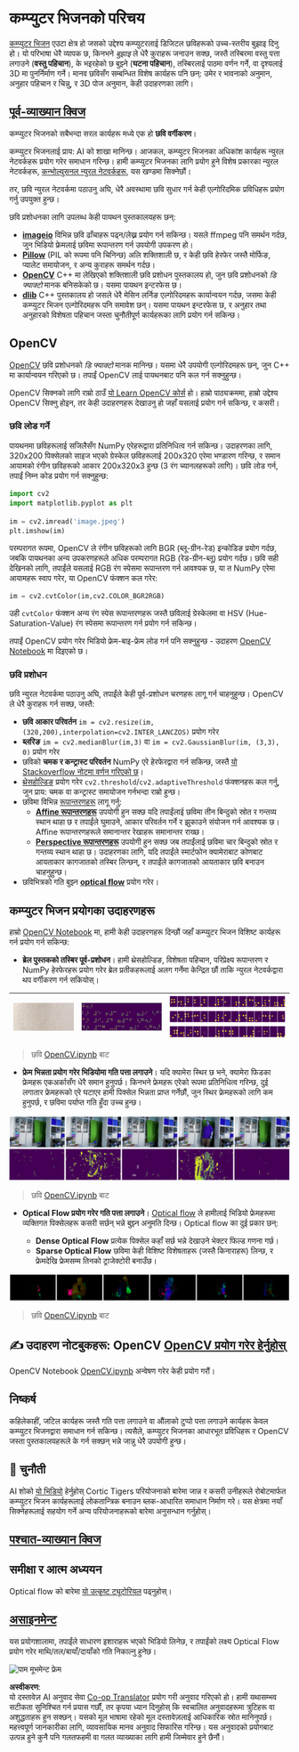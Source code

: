 <!--
CO_OP_TRANSLATOR_METADATA:
{
  "original_hash": "4bedc8e702db17260cfe824d58b6cfd4",
  "translation_date": "2025-08-26T09:38:24+00:00",
  "source_file": "lessons/4-ComputerVision/06-IntroCV/README.md",
  "language_code": "ne"
}
-->
# कम्प्युटर भिजनको परिचय

[कम्प्युटर भिजन](https://wikipedia.org/wiki/Computer_vision) एउटा क्षेत्र हो जसको उद्देश्य कम्प्युटरलाई डिजिटल छविहरूको उच्च-स्तरीय बुझाइ दिनु हो। यो परिभाषा धेरै व्यापक छ, किनभने *बुझाइ* ले धेरै कुराहरू जनाउन सक्छ, जस्तै तस्बिरमा वस्तु पत्ता लगाउने (**वस्तु पहिचान**), के भइरहेको छ बुझ्ने (**घटना पहिचान**), तस्बिरलाई पाठमा वर्णन गर्ने, वा दृश्यलाई 3D मा पुनर्निर्माण गर्ने। मानव छविसँग सम्बन्धित विशेष कार्यहरू पनि छन्: उमेर र भावनाको अनुमान, अनुहार पहिचान र चिन्नु, र 3D पोज अनुमान, केही उदाहरणका लागि।

## [पूर्व-व्याख्यान क्विज](https://ff-quizzes.netlify.app/en/ai/quiz/11)

कम्प्युटर भिजनको सबैभन्दा सरल कार्यहरू मध्ये एक हो **छवि वर्गीकरण**।

कम्प्युटर भिजनलाई प्राय: AI को शाखा मानिन्छ। आजकल, कम्प्युटर भिजनका अधिकांश कार्यहरू न्युरल नेटवर्कहरू प्रयोग गरेर समाधान गरिन्छ। हामी कम्प्युटर भिजनका लागि प्रयोग हुने विशेष प्रकारका न्युरल नेटवर्कहरू, [कन्भोल्युसनल न्युरल नेटवर्कहरू](../07-ConvNets/README.md), यस खण्डमा सिक्नेछौं।

तर, छवि न्युरल नेटवर्कमा पठाउनु अघि, धेरै अवस्थामा छवि सुधार गर्न केही एल्गोरिदमिक प्रविधिहरू प्रयोग गर्नु उपयुक्त हुन्छ।

छवि प्रशोधनका लागि उपलब्ध केही पायथन पुस्तकालयहरू छन्:

* **[imageio](https://imageio.readthedocs.io/en/stable/)** विभिन्न छवि ढाँचाहरू पढ्न/लेख्न प्रयोग गर्न सकिन्छ। यसले ffmpeg पनि समर्थन गर्दछ, जुन भिडियो फ्रेमलाई छविमा रूपान्तरण गर्न उपयोगी उपकरण हो।
* **[Pillow](https://pillow.readthedocs.io/en/stable/index.html)** (PIL को रूपमा पनि चिनिन्छ) अलि शक्तिशाली छ, र केही छवि हेरफेर जस्तै मोर्फिङ, प्यालेट समायोजन, र अन्य कुराहरू समर्थन गर्दछ।
* **[OpenCV](https://opencv.org/)** C++ मा लेखिएको शक्तिशाली छवि प्रशोधन पुस्तकालय हो, जुन छवि प्रशोधनको *डि फ्याक्टो* मानक बनिसकेको छ। यसमा पायथन इन्टरफेस छ।
* **[dlib](http://dlib.net/)** C++ पुस्तकालय हो जसले धेरै मेसिन लर्निङ एल्गोरिदमहरू कार्यान्वयन गर्दछ, जसमा केही कम्प्युटर भिजन एल्गोरिदमहरू पनि समावेश छन्। यसमा पायथन इन्टरफेस छ, र अनुहार तथा अनुहारको विशेषता पहिचान जस्ता चुनौतीपूर्ण कार्यहरूका लागि प्रयोग गर्न सकिन्छ।

## OpenCV

[OpenCV](https://opencv.org/) छवि प्रशोधनको *डि फ्याक्टो* मानक मानिन्छ। यसमा धेरै उपयोगी एल्गोरिदमहरू छन्, जुन C++ मा कार्यान्वयन गरिएको छ। तपाईं OpenCV लाई पायथनबाट पनि कल गर्न सक्नुहुन्छ।

OpenCV सिक्नको लागि राम्रो ठाउँ [यो Learn OpenCV कोर्स](https://learnopencv.com/getting-started-with-opencv/) हो। हाम्रो पाठ्यक्रममा, हाम्रो उद्देश्य OpenCV सिक्नु होइन, तर केही उदाहरणहरू देखाउनु हो जहाँ यसलाई प्रयोग गर्न सकिन्छ, र कसरी।

### छवि लोड गर्ने

पायथनमा छविहरूलाई सजिलैसँग NumPy एरेहरूद्वारा प्रतिनिधित्व गर्न सकिन्छ। उदाहरणका लागि, 320x200 पिक्सेलको साइज भएको ग्रेस्केल छविहरूलाई 200x320 एरेमा भण्डारण गरिन्छ, र समान आयामको रंगीन छविहरूको आकार 200x320x3 हुन्छ (3 रंग च्यानलहरूको लागि)। छवि लोड गर्न, तपाईं निम्न कोड प्रयोग गर्न सक्नुहुन्छ:

```python
import cv2
import matplotlib.pyplot as plt

im = cv2.imread('image.jpeg')
plt.imshow(im)
```

परम्परागत रूपमा, OpenCV ले रंगीन छविहरूको लागि BGR (ब्लू-ग्रीन-रेड) इन्कोडिङ प्रयोग गर्दछ, जबकि पायथनका अन्य उपकरणहरूले अधिक परम्परागत RGB (रेड-ग्रीन-ब्लू) प्रयोग गर्दछ। छवि सही देखिनको लागि, तपाईंले यसलाई RGB रंग स्पेसमा रूपान्तरण गर्न आवश्यक छ, या त NumPy एरेमा आयामहरू स्वाप गरेर, या OpenCV फंक्शन कल गरेर:

```python
im = cv2.cvtColor(im,cv2.COLOR_BGR2RGB)
```

उही `cvtColor` फंक्शन अन्य रंग स्पेस रूपान्तरणहरू जस्तै छविलाई ग्रेस्केलमा वा HSV (Hue-Saturation-Value) रंग स्पेसमा रूपान्तरण गर्न प्रयोग गर्न सकिन्छ।

तपाईं OpenCV प्रयोग गरेर भिडियो फ्रेम-बाइ-फ्रेम लोड गर्न पनि सक्नुहुन्छ - उदाहरण [OpenCV Notebook](../../../../../lessons/4-ComputerVision/06-IntroCV/OpenCV.ipynb) मा दिइएको छ।

### छवि प्रशोधन

छवि न्युरल नेटवर्कमा पठाउनु अघि, तपाईंले केही पूर्व-प्रशोधन चरणहरू लागू गर्न चाहनुहुन्छ। OpenCV ले धेरै कुराहरू गर्न सक्छ, जस्तै:

* **छवि आकार परिवर्तन** `im = cv2.resize(im, (320,200),interpolation=cv2.INTER_LANCZOS)` प्रयोग गरेर
* **ब्लरिङ** `im = cv2.medianBlur(im,3)` वा `im = cv2.GaussianBlur(im, (3,3), 0)` प्रयोग गरेर
* छविको **चमक र कन्ट्रास्ट परिवर्तन** NumPy एरे हेरफेरद्वारा गर्न सकिन्छ, जस्तै [यो Stackoverflow नोटमा वर्णन गरिएको छ](https://stackoverflow.com/questions/39308030/how-do-i-increase-the-contrast-of-an-image-in-python-opencv)।
* [थ्रेसहोल्डिङ](https://docs.opencv.org/4.x/d7/d4d/tutorial_py_thresholding.html) प्रयोग गरेर `cv2.threshold`/`cv2.adaptiveThreshold` फंक्शनहरू कल गर्नु, जुन प्राय: चमक वा कन्ट्रास्ट समायोजन गर्नभन्दा राम्रो हुन्छ।
* छविमा विभिन्न [रूपान्तरणहरू](https://docs.opencv.org/4.5.5/da/d6e/tutorial_py_geometric_transformations.html) लागू गर्नु:
    - **[Affine रूपान्तरणहरू](https://docs.opencv.org/4.5.5/d4/d61/tutorial_warp_affine.html)** उपयोगी हुन सक्छ यदि तपाईंलाई छविमा तीन बिन्दुको स्रोत र गन्तव्य स्थान थाहा छ र तपाईंले घुमाउने, आकार परिवर्तन गर्ने र झुकाउने संयोजन गर्न आवश्यक छ। Affine रूपान्तरणहरूले समानान्तर रेखाहरू समानान्तर राख्छ।
    - **[Perspective रूपान्तरणहरू](https://medium.com/analytics-vidhya/opencv-perspective-transformation-9edffefb2143)** उपयोगी हुन सक्छ जब तपाईंलाई छविमा चार बिन्दुको स्रोत र गन्तव्य स्थान थाहा छ। उदाहरणका लागि, यदि तपाईंले स्मार्टफोन क्यामेराबाट कोणबाट आयताकार कागजातको तस्बिर लिन्छन्, र तपाईंले कागजातको आयताकार छवि बनाउन चाहनुहुन्छ।
* छविभित्रको गति बुझ्न **[optical flow](https://docs.opencv.org/4.5.5/d4/dee/tutorial_optical_flow.html)** प्रयोग गरेर।

## कम्प्युटर भिजन प्रयोगका उदाहरणहरू

हाम्रो [OpenCV Notebook](../../../../../lessons/4-ComputerVision/06-IntroCV/OpenCV.ipynb) मा, हामी केही उदाहरणहरू दिन्छौं जहाँ कम्प्युटर भिजन विशिष्ट कार्यहरू गर्न प्रयोग गर्न सकिन्छ:

* **ब्रेल पुस्तकको तस्बिर पूर्व-प्रशोधन**। हामी थ्रेसहोल्डिङ, विशेषता पहिचान, परिप्रेक्ष्य रूपान्तरण र NumPy हेरफेरहरू प्रयोग गरेर ब्रेल प्रतीकहरूलाई अलग गर्नेमा केन्द्रित छौं ताकि न्युरल नेटवर्कद्वारा थप वर्गीकरण गर्न सकियोस्।

![ब्रेल छवि](../../../../../translated_images/braille.341962ff76b1bd7044409371d3de09ced5028132aef97344ea4b7468c1208126.ne.jpeg) | ![पूर्व-प्रशोधित ब्रेल छवि](../../../../../translated_images/braille-result.46530fea020b03c76aac532d7d6eeef7f6fb35b55b1001cd21627907dabef3ed.ne.png) | ![ब्रेल प्रतीकहरू](../../../../../translated_images/braille-symbols.0159185ab69d533909dc4d7d26a1971b51401c6a80eb3a5584f250ea880af88b.ne.png)
----|-----|-----

> छवि [OpenCV.ipynb](../../../../../lessons/4-ComputerVision/06-IntroCV/OpenCV.ipynb) बाट

* **फ्रेम भिन्नता प्रयोग गरेर भिडियोमा गति पत्ता लगाउने**। यदि क्यामेरा स्थिर छ भने, क्यामेरा फिडका फ्रेमहरू एकअर्कासँग धेरै समान हुनुपर्छ। किनभने फ्रेमहरू एरेको रूपमा प्रतिनिधित्व गरिन्छ, दुई लगातार फ्रेमहरूको एरे घटाएर हामी पिक्सेल भिन्नता प्राप्त गर्नेछौं, जुन स्थिर फ्रेमहरूको लागि कम हुनुपर्छ, र छविमा पर्याप्त गति हुँदा उच्च हुन्छ।

![भिडियो फ्रेम र फ्रेम भिन्नताको छवि](../../../../../translated_images/frame-difference.706f805491a0883c938e16447bf5eb2f7d69e812c7f743cbe7d7c7645168f81f.ne.png)

> छवि [OpenCV.ipynb](../../../../../lessons/4-ComputerVision/06-IntroCV/OpenCV.ipynb) बाट

* **Optical Flow प्रयोग गरेर गति पत्ता लगाउने**। [Optical flow](https://docs.opencv.org/3.4/d4/dee/tutorial_optical_flow.html) ले हामीलाई भिडियो फ्रेमहरूमा व्यक्तिगत पिक्सेलहरू कसरी सर्छन् भन्ने बुझ्न अनुमति दिन्छ। Optical flow का दुई प्रकार छन्:

   - **Dense Optical Flow** प्रत्येक पिक्सेल कहाँ सर्छ भन्ने देखाउने भेक्टर फिल्ड गणना गर्छ।
   - **Sparse Optical Flow** छविमा केही विशिष्ट विशेषताहरू (जस्तै किनाराहरू) लिन्छ, र फ्रेमदेखि फ्रेमसम्म तिनको ट्राजेक्टोरी बनाउँछ।

![Optical Flow को छवि](../../../../../translated_images/optical.1f4a94464579a83a10784f3c07fe7228514714b96782edf50e70ccd59d2d8c4f.ne.png)

> छवि [OpenCV.ipynb](../../../../../lessons/4-ComputerVision/06-IntroCV/OpenCV.ipynb) बाट

## ✍️ उदाहरण नोटबुकहरू: OpenCV [OpenCV प्रयोग गरेर हेर्नुहोस्](../../../../../lessons/4-ComputerVision/06-IntroCV/OpenCV.ipynb)

OpenCV Notebook [OpenCV.ipynb](../../../../../lessons/4-ComputerVision/06-IntroCV/OpenCV.ipynb) अन्वेषण गरेर केही प्रयोग गरौं।

## निष्कर्ष

कहिलेकाहीं, जटिल कार्यहरू जस्तै गति पत्ता लगाउने वा औंलाको टुप्पो पत्ता लगाउने कार्यहरू केवल कम्प्युटर भिजनद्वारा समाधान गर्न सकिन्छ। त्यसैले, कम्प्युटर भिजनका आधारभूत प्रविधिहरू र OpenCV जस्ता पुस्तकालयहरूले के गर्न सक्छन् भन्ने जान्नु धेरै उपयोगी हुन्छ।

## 🚀 चुनौती

AI शोको [यो भिडियो](https://docs.microsoft.com/shows/ai-show/ai-show--2021-opencv-ai-competition--grand-prize-winners--cortic-tigers--episode-32?WT.mc_id=academic-77998-cacaste) हेर्नुहोस् Cortic Tigers परियोजनाको बारेमा जान्न र कसरी उनीहरूले रोबोटमार्फत कम्प्युटर भिजन कार्यहरूलाई लोकतान्त्रिक बनाउन ब्लक-आधारित समाधान निर्माण गरे। यस क्षेत्रमा नयाँ सिक्नेहरूलाई सहयोग गर्ने अन्य परियोजनाहरूको बारेमा अनुसन्धान गर्नुहोस्।

## [पश्चात-व्याख्यान क्विज](https://ff-quizzes.netlify.app/en/ai/quiz/12)

## समीक्षा र आत्म अध्ययन

Optical flow को बारेमा [यो उत्कृष्ट ट्यूटोरियल](https://learnopencv.com/optical-flow-in-opencv/) पढ्नुहोस्।

## [असाइनमेन्ट](lab/README.md)

यस प्रयोगशालामा, तपाईंले साधारण इशाराहरू भएको भिडियो लिनेछ, र तपाईंको लक्ष्य Optical Flow प्रयोग गरेर माथि/तल/बायाँ/दायाँको गति निकाल्नु हुनेछ।

<img src="images/palm-movement.png" width="30%" alt="पाम मूभमेन्ट फ्रेम"/>

**अस्वीकरण**:  
यो दस्तावेज़ AI अनुवाद सेवा [Co-op Translator](https://github.com/Azure/co-op-translator) प्रयोग गरी अनुवाद गरिएको हो। हामी यथासम्भव सटीकता सुनिश्चित गर्न प्रयास गर्छौं, तर कृपया ध्यान दिनुहोस् कि स्वचालित अनुवादहरूमा त्रुटिहरू वा अशुद्धताहरू हुन सक्छन्। यसको मूल भाषामा रहेको मूल दस्तावेज़लाई आधिकारिक स्रोत मानिनुपर्छ। महत्त्वपूर्ण जानकारीका लागि, व्यावसायिक मानव अनुवाद सिफारिस गरिन्छ। यस अनुवादको प्रयोगबाट उत्पन्न हुने कुनै पनि गलतफहमी वा गलत व्याख्याका लागि हामी जिम्मेवार हुने छैनौं।